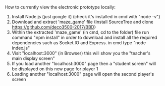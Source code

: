 How to currently view the electronic prototype locally: 

1. Install Node.js (just google it) (check it's installed in cmd with "node -v")
2. Download and extract 'maze_game' file (Install SourceTree and clone https://github.com/deco3500-2017/BBD)
3. Within the extracted 'maze_game' (in cmd, cd to the folder) file run command "npm install" in order to download and install all the required dependencies such as Socket.IO and Express.
    in cmd type "node index.js"
4. Visit "localhost:3000" (in Browser) this will show you the "teacher's main display screen"
5. If you load another "localhost:3000" page then a "student screen" will be displayed on this new page for player 1
6. Loading another "localhost:3000" page will open the second player's screen 
